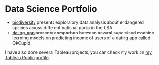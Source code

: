 # Data Science Portfolio
- [biodiversity](https://github.com/raymcnd/data-science-portfolio/blob/main/biodiversity/biodiversity.ipynb) presents exploratory data analysis about endangered species across different national parks in the USA.
- [dating-app](https://github.com/raymcnd/data-science-portfolio/blob/main/dating-app/dating-app.ipynb) presents comparison between several supervised machine learning models on predicting income of users of a dating app called OKCupid.

I have also done several Tableau projects, you can check my work on [my Tableau Public profile](https://public.tableau.com/app/profile/raymcnd).
